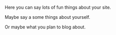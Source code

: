 Here you can say lots of fun things about your site.

Maybe say a some things about yourself.

Or maybe what you plan to blog about.
